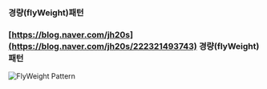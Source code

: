 
### 경량(flyWeight)패턴 

### [https://blog.naver.com/jh20s](https://blog.naver.com/jh20s/222321493743) 경량(flyWeight)패턴 

![FlyWeight Pattern](https://user-images.githubusercontent.com/18522270/115952450-ed145000-a520-11eb-9413-742ad4210d53.gif)
